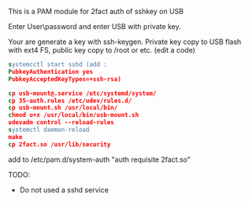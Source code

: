 This is a PAM module for 2fact auth of sshkey on USB

Enter User\password and enter USB with private key.

Your are generate a key with ssh-keygen. Private key copy to USB flash with ext4 FS, public key copy to /root or etc. (edit a code)

```sed
systemcctl start sshd (add :
PubkeyAuthentication yes
PubkeyAcceptedKeyTypes=+ssh-rsa)

cp usb-mount@.service /etc/systemd/system/
cp 35-auth.rules /etc/udev/rules.d/
cp usb-mount.sh /usr/local/bin/
chmod u+x /usr/local/bin/usb-mount.sh
udevadm control --reload-rules
systemctl daemon-reload
make
cp 2fact.so /usr/lib/security
```
add to /etc/pam.d/system-auth "auth	requisite	2fact.so"

TODO:
 - Do not used a sshd service
